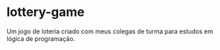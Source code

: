 # lottery-game
Um jogo de loteria criado com meus colegas de  turma para estudos em lógica de programação.
